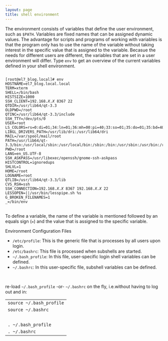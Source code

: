 ```yaml
---
layout: page
title: shell environment
---
```


The environment consists of variables that define the user environment, such as <code>$PATH</code>. Variables are fixed names that can be assigned dynamic values. The advantage for scripts and programs of working with variables is that the program only has to use the name of the variable without taking interest in the specific value that is assigned to the variable. Becasue the needs for different users are different, the variables that are set in a user environment will differ. Type <code>env</code> to get an overview of the current variables defined in your shell environment.

<pre>
<code>
[root@el7_blog.local]# env
HOSTNAME=el7_blog.local.local
TERM=xterm
SHELL=/bin/bash
HISTSIZE=1000
SSH_CLIENT=192.168.<i>X</i>.<i>X</i> 8367 22
QTDIR=/usr/lib64/qt-3.3
OLDPWD=/root
QTINC=/usr/lib64/qt-3.3/include
SSH_TTY=/dev/pts/0
USER=root
LS_COLORS=rs=0:di=01;34:ln=01;36:mh=00:pi=40;33:so=01;35:do=01;35:bd=40;33;01:cd=40;33;01:or=40;31;01:mi=01;05;37;41:su=37;41:sg=30;43:ca=30;41:tw=30;42:ow=34;42:st=37;44:ex=01;32:*.tar=01;31:*.tgz=01;31:*.arj=01;31:*.taz=01;31:*.lzh=01;31:*.lzma=01;31:*.tlz=01;31:*.txz=01;31:*.zip=01;31:*.z=01;31:*.Z=01;31:*.dz=01;31:*.gz=01;31:*.lz=01;31:*.xz=01;31:*.bz2=01;31:*.tbz=01;31:*.tbz2=01;31:*.bz=01;31:*.tz=01;31:*.deb=01;31:*.rpm=01;31:*.jar=01;31:*.rar=01;31:*.ace=01;31:*.zoo=01;31:*.cpio=01;31:*.7z=01;31:*.rz=01;31:*.jpg=01;35:*.jpeg=01;35:*.gif=01;35:*.bmp=01;35:*.pbm=01;35:*.pgm=01;35:*.ppm=01;35:*.tga=01;35:*.xbm=01;35:*.xpm=01;35:*.tif=01;35:*.tiff=01;35:*.png=01;35:*.svg=01;35:*.svgz=01;35:*.mng=01;35:*.pcx=01;35:*.mov=01;35:*.mpg=01;35:*.mpeg=01;35:*.m2v=01;35:*.mkv=01;35:*.ogm=01;35:*.mp4=01;35:*.m4v=01;35:*.mp4v=01;35:*.vob=01;35:*.qt=01;35:*.nuv=01;35:*.wmv=01;35:*.asf=01;35:*.rm=01;35:*.rmvb=01;35:*.flc=01;35:*.avi=01;35:*.fli=01;35:*.flv=01;35:*.gl=01;35:*.dl=01;35:*.xcf=01;35:*.xwd=01;35:*.yuv=01;35:*.cgm=01;35:*.emf=01;35:*.axv=01;35:*.anx=01;35:*.ogv=01;35:*.ogx=01;35:*.aac=01;36:*.au=01;36:*.flac=01;36:*.mid=01;36:*.midi=01;36:*.mka=01;36:*.mp3=01;36:*.mpc=01;36:*.ogg=01;36:*.ra=01;36:*.wav=01;36:*.axa=01;36:*.oga=01;36:*.spx=01;36:*.xspf=01;36:
LIBGL_DRIVERS_PATH=/usr/lib/dri:/usr/lib64/dri
MAIL=/var/spool/mail/root
PATH=/usr/lib64/qt-3.3/bin:/usr/local/sbin:/usr/local/bin:/sbin:/bin:/usr/sbin:/usr/bin:/root/bin
PWD=/root
LANG=en_US.UTF-8
SSH_ASKPASS=/usr/libexec/openssh/gnome-ssh-askpass
HISTCONTROL=ignoredups
SHLVL=1
HOME=/root
LOGNAME=root
QTLIB=/usr/lib64/qt-3.3/lib
CVS_RSH=ssh
SSH_CONNECTION=192.168.<i>X</i>.<i>X</i> 8367 192.168.<i>X</i>.<i>X</i> 22
LESSOPEN=||/usr/bin/lesspipe.sh %s
G_BROKEN_FILENAMES=1
_=/bin/env
</code>
</pre>

To define a variable, the name of the variable is mentioned followed by an equals sign (<code>=</code>) and the value that is assigned to the specific variable.<br>

Environment Configuration Files<br>
<ul>
<li><code>/etc/profile</code>: This is the generic file that is processes by all users upon login.</li>
<li><code>/etc/bashrc</code>: This file is processed when subshells are started.</li>
<li><code>~/.bash_profile</code>: In this file, user-specific login shell variables can be defined.</li>
<li><code>~/.bashrc</code>: In this user-specific file, subshell variables can be defined.</li>
</ul><br>

re-load <code>~/.bash_profile</code> -or- <code>~/.bashrc</code> on the fly, i.e.without having to log out and in:<br>
<table>
<tr><td><code>source ~/.bash_profile</code></td></tr>
<tr><td><code>source ~/.bashrc</code></td></tr>
<tr><td>&nbsp;</td></tr>
<tr><td><code>. ~/.bash_profile</code></td></tr>
<tr><td><code>. ~/.bashrc</code></td></tr>
</table>